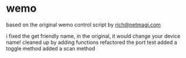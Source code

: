 # wemo
based on the original wemo control script by rich@netmagi.com

i fixed the get friendly name, in the original, it would change your device name!
cleaned up by adding functions
refactored the port test
added a toggle method
added a scan method






